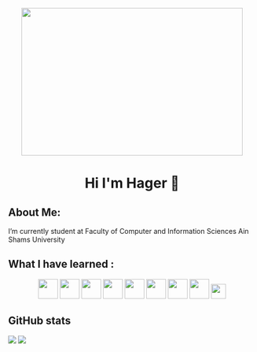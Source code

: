 <p align="center">
<img src="https://media.giphy.com/media/L1R1tvI9svkIWwpVYr/giphy.gif" width="450" height="300" />
</p>
<h1 align="center"> Hi I'm Hager 👋</h1>

## About Me:                                                                   
I’m currently student at Faculty of Computer and Information Sciences Ain Shams University



## What I have learned :

<p align="center">
<div align="center">
  
<img height="40" src="https://media.giphy.com/media/XAxylRMCdpbEWUAvr8/giphy.gif">
<img height="40" src="https://media.giphy.com/media/LMt9638dO8dftAjtco/giphy.gif">
<img height="40" src="https://media.giphy.com/media/fsEaZldNC8A1PJ3mwp/giphy.gif"> 
<img height="40" src="https://media.giphy.com/media/a7Ik5hjrFQuxiPKFZO/giphy.gif"> 
<img height="40" src="https://media.giphy.com/media/ln7z2eWriiQAllfVcn/giphy.gif"> 
<img height="40" src="https://user-images.githubusercontent.com/92521186/176697452-45bea0cb-54cd-49fc-86f7-811b1ae94201.jpg">
<img height="40" src="https://user-images.githubusercontent.com/92521186/176696414-01c7fc37-636a-4bf4-82ec-100ec0c43b57.png">
<img height="40" src="https://user-images.githubusercontent.com/92521186/177020287-b52bbfee-123d-4839-a0a2-577911bd91bd.jpg">
<img height="30" src="https://media.giphy.com/media/kH1DBkPNyZPOk0BxrM/giphy.gif">
</div>
</p>







## GitHub stats

<img src="https://github-readme-stats.vercel.app/api?username=hagerkhaledabdelmonem&show_icons=true&theme=dracula">

<img src="https://github-readme-stats.vercel.app/api/top-langs/?username=hagerkhaledabdelmonem&count_private=true&theme=dracula">




